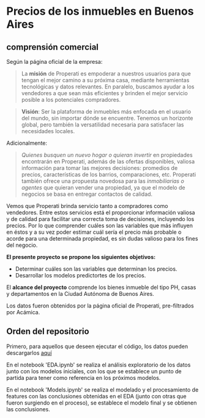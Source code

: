 # Precios de los inmuebles en Buenos Aires
## comprensión comercial
Según la página oficial de la empresa:
>La **misión** de Properati es empoderar a nuestros usuarios para que tengan el mejor camino a su próxima casa, mediante herramientas tecnológicas y datos relevantes. En paralelo, buscamos ayudar a los vendedores a que sean más eficientes y brinden el mejor servicio posible a los potenciales compradores.

>**Visión**: Ser la plataforma de inmuebles más enfocada en el usuario del mundo, sin importar dónde se encuentre. Tenemos un horizonte global, pero también la versatilidad necesaria para satisfacer las necesidades locales.

Adicionalmente:
>*Quienes busquen un nuevo hogar o quieran invertir* en propiedades encontrarán en Properati, además de las ofertas disponibles, valiosa información para tomar las mejores decisiones: promedios de precios, características de los barrios, comparaciones, etc.
>Properati también ofrece una propuesta novedosa para las *inmobiliarias o agentes* que quieran vender una propiedad, ya que el modelo de negocios se basa en entregar contactos de calidad.

Vemos que Properati brinda servicio tanto a compradores como vendedores. Entre estos servicios está el proporcionar información valiosa y de calidad para facilitar una correcta toma de decisiones, incluyendo los precios. Por lo que comprender cuáles son las variables que más influyen en éstos y a su vez poder estimar cuál sería el precio más probable o acorde para una determinada propiedad, es sin dudas valioso para los fines del negocio.

**El presente proyecto se propone los siguientes objetivos:**
* Determinar cuáles son las variables que determinan los precios.
* Desarrollar los modelos predictortes de los precios.

El **alcance del proyecto** comprende los bienes inmueble del tipo PH, casas y departamentos en la Ciudad Autónoma de Buenos Aires.

Los datos fueron obtenidos por la página oficial de Properati, pre-filtrados por Acámica.

## Orden del repositorio
Primero, para aquellos que deseen ejecutar el código, los datos pueden descargarlos [aquí](https://drive.google.com/file/d/1AjaUAYMrzpBHHr31aqvNFnhzCQOgrPtH/view?usp=sharing)

En el notebook 'EDA.ipynb' se realiza el análisis exploratorio de los datos junto con los modelos iniciales, con los que se establece un punto de partida para tener como referencia en los próximos modelos.

En el notebook 'Models.ipynb' se realiza el modelado y el procesamiento de features con las conclusiones obtenidas en el EDA (junto con otras que fueron surgiendo en el proceso), se establece el modelo final y se obtienen las conclusiones.


